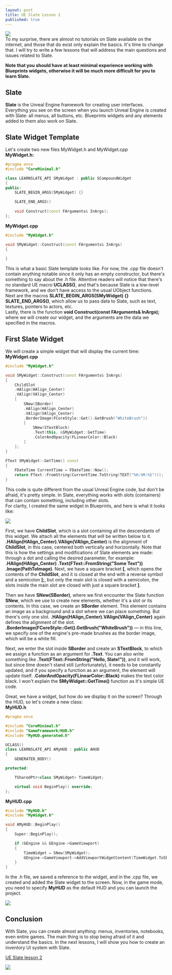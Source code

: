 ```yaml
---
layout: post
title: UE Slate Lesson 1
published: true
---
```

![]({{site.baseurl}}/images/2024-06-15-slate-tutorial-1/2024-06-15-slate-tutorial-1_0.png)  
To my surprise, there are almost no tutorials on Slate available on the internet, and those that do exist only explain the basics. It's time to change that. I will try to write a few lessons that will address the main questions and issues related to Slate. 

**Note that you should have at least minimal experience working with Blueprints widgets, otherwise it will be much more difficult for you to learn Slate.**

## Slate
**Slate** is the Unreal Engine framework for creating user interfaces. Everything you see on the screen when you launch Unreal Engine is created with Slate: all menus, all buttons, etc. Blueprints widgets and any elements added to them also work on Slate.  

## Slate Widget Template
Let's create two new files MyWidget.h and MyWidget.cpp  
**MyWidget.h:**

```cpp
#pragma once
#include "CoreMinimal.h"

class LEARNSLATE_API SMyWidget : public SCompoundWidget
{
public:
    SLATE_BEGIN_ARGS(SMyWidget) {}

    SLATE_END_ARGS()
    
    void Construct(const FArguments& InArgs);
};
```

**MyWidget.cpp**

```cpp
#include "MyWidget.h"

void SMyWidget::Construct(const FArguments& InArgs)
{
    
}
```

This is what a basic Slate template looks like. For now, the .cpp file doesn't contain anything notable since it only has an empty constructor, but there's something to say about the .h file. Attentive readers will notice that there's no standard UE macro **UCLASS()**, and that's because Slate is a low-level framework, and we don't have access to the usual UObject functions.  
Next are the macros **SLATE_BEGIN_ARGS(SMyWidget) {} SLATE_END_ARGS()**, which allow us to pass data to Slate, such as text, textures, pointers to actors, etc.  
Lastly, there is the function **void Construct(const FArguments& InArgs);** where we will create our widget, and the arguments are the data we specified in the macros.  

## First Slate Widget
We will create a simple widget that will display the current time:  
**MyWidget.cpp**

```cpp
#include "MyWidget.h"

void SMyWidget::Construct(const FArguments& InArgs)
{
    ChildSlot
    .HAlign(HAlign_Center)
    .VAlign(VAlign_Center)
    [
        SNew(SBorder)
        .HAlign(HAlign_Center)
        .VAlign(VAlign_Center)
        .BorderImage(FCoreStyle::Get().GetBrush("WhiteBrush"))
        [
            SNew(STextBlock)
            .Text(this, &SMyWidget::GetTime)
            .ColorAndOpacity(FLinearColor::Black)
        ]
    ];
}

FText SMyWidget::GetTime() const
{
    FDateTime CurrentTime = FDateTime::Now();
    return FText::FromString(CurrentTime.ToString(TEXT("%H:%M:%S")));
}
```

This code is quite different from the usual Unreal Engine code, but don't be afraid, it's pretty simple. In Slate, everything works with slots (containers) that can contain something, including other slots.  
For clarity, I created the same widget in Blueprints, and here is what it looks like:

![]({{site.baseurl}}/images/2024-06-15-slate-tutorial-1/2024-06-15-slate-tutorial-1_2.png)  

First, we have **ChildSlot**, which is a slot containing all the descendants of this widget. We attach all the elements that will be written below to it.  
**.HAlign(HAlign_Center).VAlign(VAlign_Center)** is the alignment of **ChildSlot**, in this case, centered both vertically and horizontally. Note that this is how the settings and modifications of Slate elements are made: through a dot and calling the desired parameter, for example: **.HAlign(HAlign_Center) .Text(FText::FromString("Some Text")) .Image(PathToImage)**.
Next, we have a square bracket **\[**, which opens the contents of the **ChildSlot**, and it is closed at the end with a reverse symbol and a semicolon **];**, but only the main slot is closed with a semicolon, the slots inside the main slot are closed with just a square bracket **]**.

Then we have **SNew(SBorder)**, where we first encounter the Slate function **SNew**, which we use to create new elements, whether it's a slot or its contents. In this case, we create an **SBorder** element. This element contains an image as a background and a slot where we can place something. But there's only one slot. **.HAlign(HAlign_Center).VAlign(VAlign_Center)** again defines the alignment of the slot.  
**.BorderImage(FCoreStyle::Get().GetBrush("WhiteBrush"))** — in this line, we specify one of the engine's pre-made brushes as the border image, which will be a white fill.  

Next, we enter the slot inside **SBorder** and create an **STextBlock**, to which we assign a function as an argument for **.Text**. You can also write something like **.Text(FText::FromString("Hello, Slate!"))**, and it will work, but since time doesn't stand still (unfortunately), it needs to be constantly updated, and if you specify a function as an argument, the element will update itself. **.ColorAndOpacity(FLinearColor::Black)** makes the text color black. I won't explain the **SMyWidget::GetTime()** function as it's simple UE code.  

Great, we have a widget, but how do we display it on the screen? Through the HUD, so let's create a new class:  
**MyHUD.h**

```cpp
#pragma once

#include "CoreMinimal.h"
#include "GameFramework/HUD.h"
#include "MyHUD.generated.h"

UCLASS()
class LEARNSLATE_API AMyHUD : public AHUD
{
    GENERATED_BODY()

protected:

    TSharedPtr<class SMyWidget> TimeWidget;

    virtual void BeginPlay() override;
};
```

**MyHUD.cpp**

```cpp
#include "MyHUD.h"
#include "MyWidget.h"

void AMyHUD::BeginPlay()
{
    Super::BeginPlay();

    if (GEngine && GEngine->GameViewport)
    {
        TimeWidget = SNew(SMyWidget);
        GEngine->GameViewport->AddViewportWidgetContent(TimeWidget.ToSharedRef());
    }
}
```

In the .h file, we saved a reference to the widget, and in the .cpp file, we created and added the Slate widget to the screen. Now, in the game mode, you need to specify **MyHUD** as the default HUD and you can launch the project.

![]({{site.baseurl}}/images/2024-06-15-slate-tutorial-1/2024-06-15-slate-tutorial-1_1.png)  

## Conclusion
With Slate, you can create almost anything: menus, inventories, notebooks, even entire games. The main thing is to stop being afraid of it and understand the basics. In the next lessons, I will show you how to create an inventory UI system with Slate.  

[UE Slate lesson 2](https://pelogetan.github.io/slate-tutorial-2_en/)

![]({{site.baseurl}}/images/2024-06-15-slate-tutorial-1/2024-06-15-slate-tutorial-1_3.png)
